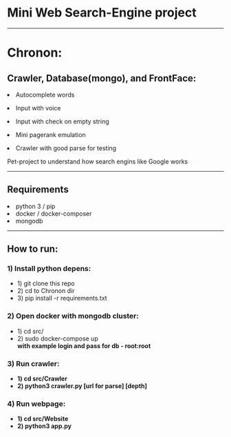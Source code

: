 <h1>Mini Web Search-Engine project</h1>
<hr>
<h1>Chronon:</h1>
<h2>Crawler, Database(mongo), and FrontFace:</h2>
<li>Autocomplete words</p>
<li>Input with voice</p>
<li>Input with check on empty string</p>
<li>Mini pagerank emulation</p>
<li>Crawler with good parse for testing</p>

<p>Pet-project to understand how search engins like Google works</p>
<hr>
<h2>Requirements</h2>
    <li>python 3 / pip</li>
    <li>docker / docker-composer</li>
    <li>mongodb</li>
<hr>
<h2>How to run:</h2>
<h3>1) Install python depens:</h3>
<ul>
    <li>1) git clone this repo</ol>
    <li>2) cd to Chronon dir</ol>
    <li>3) pip install -r requirements.txt</ol>
</ul>

<h3>2) Open docker with mongodb cluster:</h3>
<ul>
    <li>1) cd src/</ol>
    <li>2) sudo docker-compose up</li>
    <strong>with example login and pass for db - root:root<strong>
</ul>

<h3>3) Run crawler:</h3>
<ul>
    <li>1) cd src/Crawler</ol>
    <li>2) python3 crawler.py [url for parse] [depth]</ol>
</ul>

<h3>4) Run webpage:</h3>
<ul>
    <li>1) cd src/Website</ol>
    <li>2) python3 app.py</ol>
</ul>
